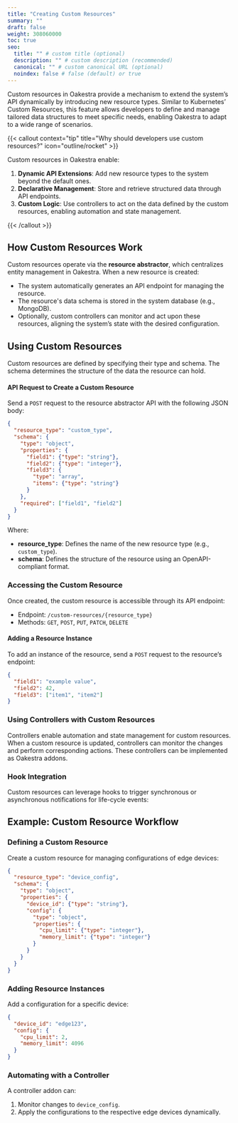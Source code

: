 ```yaml
---
title: "Creating Custom Resources"
summary: ""
draft: false
weight: 308060000
toc: true
seo:
  title: "" # custom title (optional)
  description: "" # custom description (recommended)
  canonical: "" # custom canonical URL (optional)
  noindex: false # false (default) or true
---
```

<span class="lead">
Custom resources in Oakestra provide a mechanism to extend the system’s API dynamically by introducing new resource types. Similar to Kubernetes’ Custom Resources, this feature allows developers to define and manage tailored data structures to meet specific needs, enabling Oakestra to adapt to a wide range of scenarios.
</span>


{{< callout context="tip" title="Why should developers use custom resources?" icon="outline/rocket" >}}

Custom resources in Oakestra enable:
1. **Dynamic API Extensions**: Add new resource types to the system beyond the default ones.
2. **Declarative Management**: Store and retrieve structured data through API endpoints.
3. **Custom Logic**: Use controllers to act on the data defined by the custom resources, enabling automation and state management.

{{< /callout >}}


## How Custom Resources Work

Custom resources operate via the **resource abstractor**, which centralizes entity management in Oakestra. When a new resource is created:
- The system automatically generates an API endpoint for managing the resource.
- The resource's data schema is stored in the system database (e.g., MongoDB).
- Optionally, custom controllers can monitor and act upon these resources, aligning the system’s state with the desired configuration.


## Using Custom Resources

Custom resources are defined by specifying their type and schema. The schema determines the structure of the data the resource can hold.

#### API Request to Create a Custom Resource
Send a `POST` request to the resource abstractor API with the following JSON body:
```json
{
  "resource_type": "custom_type",
  "schema": {
    "type": "object",
    "properties": {
      "field1": {"type": "string"},
      "field2": {"type": "integer"},
      "field3": {
        "type": "array",
        "items": {"type": "string"}
      }
    },
    "required": ["field1", "field2"]
  }
}
```
Where:
- **resource_type**: Defines the name of the new resource type (e.g., `custom_type`).
- **schema**: Defines the structure of the resource using an OpenAPI-compliant format.

### Accessing the Custom Resource

Once created, the custom resource is accessible through its API endpoint:
- Endpoint: `/custom-resources/{resource_type}`
- Methods: `GET`, `POST`, `PUT`, `PATCH`, `DELETE`

#### Adding a Resource Instance
To add an instance of the resource, send a `POST` request to the resource’s endpoint:
```json
{
  "field1": "example value",
  "field2": 42,
  "field3": ["item1", "item2"]
}
```


### Using Controllers with Custom Resources

Controllers enable automation and state management for custom resources. When a custom resource is updated, controllers can monitor the changes and perform corresponding actions. These controllers can be implemented as Oakestra addons.


### Hook Integration
Custom resources can leverage hooks to trigger synchronous or asynchronous notifications for life-cycle events:


## Example: Custom Resource Workflow

### Defining a Custom Resource
Create a custom resource for managing configurations of edge devices:
```json
{
  "resource_type": "device_config",
  "schema": {
    "type": "object",
    "properties": {
      "device_id": {"type": "string"},
      "config": {
        "type": "object",
        "properties": {
          "cpu_limit": {"type": "integer"},
          "memory_limit": {"type": "integer"}
        }
      }
    }
  }
}
```

### Adding Resource Instances
Add a configuration for a specific device:
```json
{
  "device_id": "edge123",
  "config": {
    "cpu_limit": 2,
    "memory_limit": 4096
  }
}
```

### Automating with a Controller
A controller addon can:
1. Monitor changes to `device_config`.
2. Apply the configurations to the respective edge devices dynamically.
